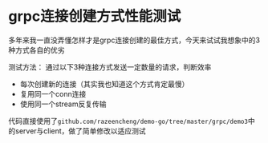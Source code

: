 # grpc连接创建方式性能测试

多年来我一直没弄懂怎样才是grpc连接创建的最佳方式，今天来试试我想象中的3种方式各自的优劣

测试方法：
通过以下3种连接方式发送一定数量的请求，判断效率
- 每次创建新的连接（其实我也知道这个方式肯定最慢）
- 复用同一个conn连接
- 使用同一个stream反复传输

代码直接使用了```github.com/razeencheng/demo-go/tree/master/grpc/demo3```中的server与client，做了简单修改以适应测试
